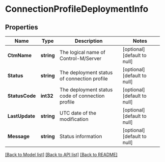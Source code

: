 # ConnectionProfileDeploymentInfo

## Properties
Name | Type | Description | Notes
------------ | ------------- | ------------- | -------------
**CtmName** | **string** | The logical name of Control-M/Server | [optional] [default to null]
**Status** | **string** | The deployment status of connection profile | [optional] [default to null]
**StatusCode** | **int32** | The deployment status code of connection profile | [optional] [default to null]
**LastUpdate** | **string** | UTC date of the modification | [optional] [default to null]
**Message** | **string** | Status information | [optional] [default to null]

[[Back to Model list]](../README.md#documentation-for-models) [[Back to API list]](../README.md#documentation-for-api-endpoints) [[Back to README]](../README.md)

